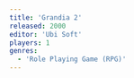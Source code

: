 ```yaml
---
title: 'Grandia 2'
released: 2000
editor: 'Ubi Soft'
players: 1
genres:
  - 'Role Playing Game (RPG)'
---
```

